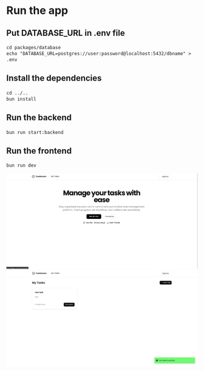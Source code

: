 # Run the app

## Put DATABASE_URL in .env file

```
cd packages/database
echo "DATABASE_URL=postgres://user:password@localhost:5432/dbname" > .env
```

## Install the dependencies

```
cd ../..
bun install
```

## Run the backend

```
bun run start:backend
```

## Run the frontend

```
bun run dev
```
![Screenshot](screenshots/screen1.png)
![Screenshot](screenshots/screen2.png)
